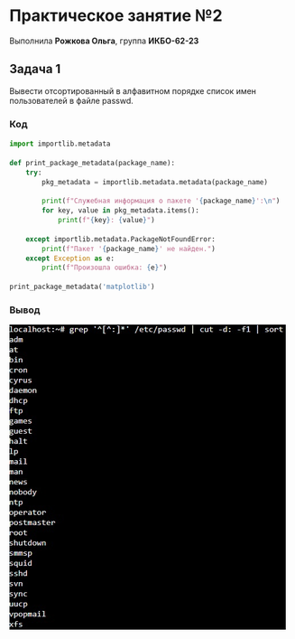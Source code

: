 # Практическое занятие №2
Выполнила **Рожкова Ольга**, группа **ИКБО-62-23** 
## Задача 1
Вывести отсортированный в алфавитном порядке список имен пользователей в файле passwd.
### Код
```python
import importlib.metadata

def print_package_metadata(package_name):
    try:
        pkg_metadata = importlib.metadata.metadata(package_name)

        print(f"Служебная информация о пакете '{package_name}':\n")
        for key, value in pkg_metadata.items():
            print(f"{key}: {value}")

    except importlib.metadata.PackageNotFoundError:
        print(f"Пакет '{package_name}' не найден.")
    except Exception as e:
        print(f"Произошла ошибка: {e}")

print_package_metadata('matplotlib')
```
### Вывод
![image](https://github.com/guezwhozbak/cfg/blob/main/practice1/1.jpg)
